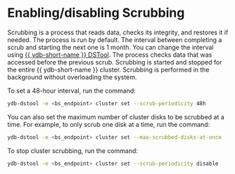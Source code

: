 # Enabling/disabling Scrubbing

Scrubbing is a process that reads data, checks its integrity, and restores it if needed. The process is run by default. The interval between completing a scrub and starting the next one is 1 month. You can change the interval using [{{ ydb-short-name }} DSTool](../../reference/ydb-dstool/index.md). The process checks data that was accessed before the previous scrub. Scrubbing is started and stopped for the entire {{ ydb-short-name }} cluster. Scrubbing is performed in the background without overloading the system.

To set a 48-hour interval, run the command:

```bash
ydb-dstool -e <bs_endpoint> cluster set --scrub-periodicity 48h
```

You can also set the maximum number of cluster disks to be scrubbed at a time. For example, to only scrub one disk at a time, run the command:

```bash
ydb-dstool -e <bs_endpoint> cluster set --max-scrubbed-disks-at-once
```

To stop cluster scrubbing, run the command:

```bash
ydb-dstool -e <bs_endpoint> cluster set --scrub-periodicity disable
```
